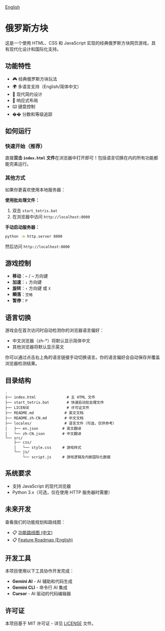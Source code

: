 [English](README.md)

# 俄罗斯方块

这是一个使用 HTML、CSS 和 JavaScript 实现的经典俄罗斯方块网页游戏，具有现代化设计和国际化支持。

## 功能特性

- 🎮 经典俄罗斯方块玩法
- 🌍 多语言支持（English/简体中文）
- 🎨 现代简约设计
- 📱 响应式布局
- ⌨️ 键盘控制
- �� 分数和等级追踪

## 如何运行

### 快速开始（推荐）
直接**双击 `index.html` 文件**在浏览器中打开即可！包括语言切换在内的所有功能都能完美运行。

### 其他方式
如果你更喜欢使用本地服务器：

**使用批处理文件：**
1. 双击 `start_tetris.bat`
2. 在浏览器中访问 `http://localhost:8000`

**手动启动服务器：**
```bash
python -m http.server 8000
```
然后访问 `http://localhost:8000`

## 游戏控制

- **移动**：`←` / `→` 方向键
- **加速**：`↓` 方向键
- **旋转**：`↑` 方向键 或 `X`
- **瞬落**：`空格`
- **暂停**：`P`

## 语言切换

游戏会在首次访问时自动检测你的浏览器语言偏好：
- 中文浏览器（zh-*）将默认显示简体中文
- 其他浏览器将默认显示英文

你可以通过点击右上角的语言链接手动切换语言。你的语言偏好会自动保存并覆盖浏览器检测结果。

## 目录结构

```
.
├── index.html              # 主 HTML 文件
├── start_tetris.bat        # 快速启动批处理文件
├── LICENSE                 # 许可证文件
├── README.md              # 英文文档
├── README.zh-CN.md        # 中文文档
├── locales/               # 语言文件（可选，仅供参考）
│   ├── en.json           # 英文翻译
│   └── zh-CN.json        # 中文翻译
└── src/
    ├── css/
    │   └── style.css     # 游戏样式
    └── js/
        └── script.js     # 游戏逻辑及内嵌国际化数据
```

## 系统要求

- 支持 JavaScript 的现代浏览器
- Python 3.x（可选，仅在使用 HTTP 服务器时需要）

## 未来开发

查看我们的功能规划和路线图：
- 📋 [功能路线图 (中文)](ROADMAP.zh-CN.md)
- 📋 [Feature Roadmap (English)](ROADMAP.md)

## 开发工具

本项目使用以下工具协作开发完成：
- **Gemini AI** - AI 辅助和代码生成
- **Gemini CLI** - 命令行 AI 集成
- **Cursor** - AI 驱动的代码编辑器

## 许可证

本项目基于 MIT 许可证 - 详见 [LICENSE](LICENSE) 文件。
